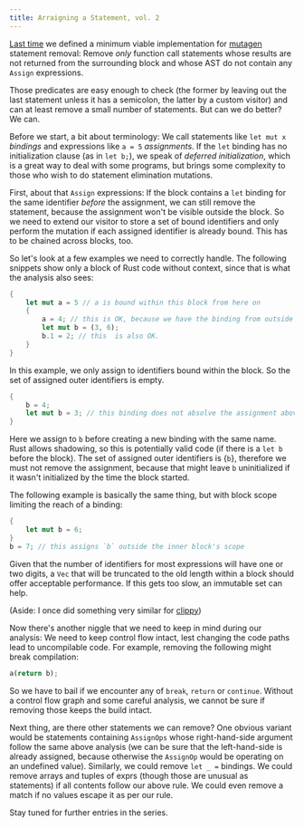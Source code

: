 ```yaml
---
title: Arraigning a Statement, vol. 2
---
```


[Last time] we defined a minimum viable implementation for [mutagen] statement
removal: Remove *only* function call statements whose results are not returned
from the surrounding block and whose AST do not contain any `Assign`
expressions.

Those predicates are easy enough to check (the former by leaving out the last
statement unless it has a semicolon, the latter by a custom visitor) and can at
least remove a small number of statements. But can we do better? We can.

Before we start, a bit about terminology: We call statements like `let mut x`
*bindings* and expressions like `a = 5` *assignments*. If the `let` binding has
no initialization clause (as in `let b;`), we speak of *deferred
initialization*, which is a great way to deal with some programs, but brings
some complexity to those who wish to do statement elimination mutations.

First, about that `Assign` expressions: If the block contains a `let` binding
for the same identifier *before* the assignment, we can still remove the
statement, because the assignment won't be visible outside the block. So we
need to extend our visitor to store a set of bound identifiers and only perform
the mutation if each assigned identifier is already bound. This has to be
chained across blocks, too.

So let's look at a few examples we need to correctly handle. The following
snippets show only a block of Rust code without context, since that is what the
analysis also sees:

```rust
{
    let mut a = 5 // a is bound within this block from here on
    {
        a = 4; // this is OK, because we have the binding from outside
        let mut b = (3, 6);
        b.1 = 2; // this  is also OK.
    }
}
```

In this example, we only assign to identifiers bound within the block. So the
set of assigned outer identifiers is empty.

```rust
{
    b = 4;
    let mut b = 3; // this binding does not absolve the assignment above
}
```

Here we assign to `b` before creating a new binding with the same name. Rust
allows shadowing, so this is potentially valid code (if there is a `let b`
before the block). The set of assigned outer identifiers is {`b`}, therefore we
must not remove the assignment, because that might leave `b` uninitialized if
it wasn't initialized by the time the block started.

The following example is basically the same thing, but with block scope
limiting the reach of a binding:

```rust
{
    let mut b = 6;
}
b = 7; // this assigns `b` outside the inner block's scope
```

Given that the number of identifiers for most expressions will have one or two
digits, a `Vec` that will be truncated to the old length within a block should
offer acceptable performance. If this gets too slow, an immutable set can help.

(Aside: I once did something very similar for [clippy])

Now there's another niggle that we need to keep in mind during our analysis: We
need to keep control flow intact, lest changing the code paths lead to
uncompilable code. For example, removing the following might break compilation:

```rust
a(return b);
```

So we have to bail if we encounter any of `break`, `return` or `continue`.
Without a control flow graph and some careful analysis, we cannot be sure if
removing those keeps the build intact.

Next thing, are there other statements we can remove? One obvious variant would
be statements containing `AssignOps` whose right-hand-side argument follow the
same above analysis (we can be sure that the left-hand-side is already
assigned, because otherwise the `AssignOp` would be operating on an undefined
value). Similarly, we could remove `let _ =` bindings. We could remove arrays
and tuples of exprs (though those are unusual as statements) if all contents
follow our above rule. We could even remove a match if no values escape it as
per our rule.

Stay tuned for further entries in the series.

[last time]: https://llogiq.github.io/2019/03/11/stmt.html
[mutagen]: https://github.com/llogiq/mutagen
[clippy]: https://github.com/rust-lang/rust-clippy


